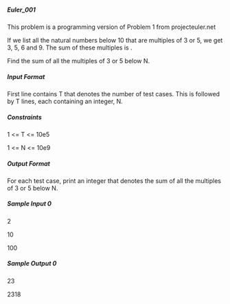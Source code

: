 ##### Euler_001
This problem is a programming version of Problem 1 from projecteuler.net

If we list all the natural numbers below 10 that are multiples of 3 or 5, we get 3, 5, 6 and 9. The sum of these multiples is .

Find the sum of all the multiples of 3 or 5 below N.

##### Input Format

First line contains T that denotes the number of test cases. This is followed by T lines, each containing an integer, N.

##### Constraints

1 <= T <= 10e5

1 <= N <= 10e9

##### Output Format

For each test case, print an integer that denotes the sum of all the multiples of 3 or 5 below N.

##### Sample Input 0

2

10

100

##### Sample Output 0

23

2318